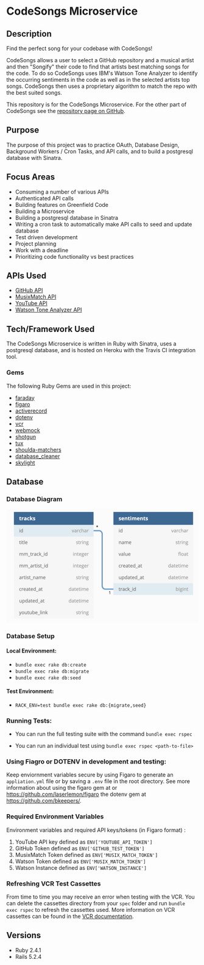 # CodeSongs Microservice

## Description

Find the perfect song for your codebase with CodeSongs!

CodeSongs allows a user to select a GitHub repository and a musical artist and then "Songify" their code to find that artists best matching songs for the code. To do so CodeSongs uses IBM's Watson Tone Analyzer to identify the occurring sentiments in the code as well as in the selected artists top songs. CodeSongs then uses a proprietary algorithm to match the repo with the best suited songs.

This repository is for the CodeSongs Microservice. For the other part of CodeSongs see the [repository page on GitHub](https://github.com/BabsLabs/code_songs).

## Purpose

The purpose of this project was to practice OAuth, Database Design, Background Workers / Cron Tasks, and API calls, and to build a postgresql database with Sinatra.

## Focus Areas

* Consuming a number of various APIs
* Authenticated API calls
* Building features on Greenfield Code
* Building a Microservice
* Building a postgresql database in Sinatra
* Writing a cron task to automatically make API calls to seed and update database
* Test driven development
* Project planning
* Work with a deadline
* Prioritizing code functionality vs best practices

## APIs Used
* [GitHub API](https://developer.github.com/v3)
* [MusixMatch API](https://developer.musixmatch.com)
* [YouTube API](https://developers.google.com/youtube/v3)
* [Watson Tone Analyzer API](https://www.ibm.com/watson/services/tone-analyzer)

## Tech/Framework Used

The CodeSongs Microservice is written in Ruby with Sinatra, uses a postgresql database, and is hosted on Heroku with the Travis CI integration tool.

### Gems
The following Ruby Gems are used in this project:

* [faraday](https://github.com/lostisland/faraday)
* [figaro](https://github.com/laserlemon/figaro)
* [activerecord](https://github.com/rails/rails/tree/master/activerecord)
* [dotenv](https://github.com/motdotla/dotenv)
* [vcr](https://github.com/vcr/vcr)
* [webmock](https://github.com/bblimke/webmock)
* [shotgun](https://github.com/rtomayko/shotgun)
* [tux](https://github.com/cldwalker/tux)
* [shoulda-matchers](https://github.com/thoughtbot/shoulda-matchers)
* [database_cleaner](https://github.com/DatabaseCleaner/database_cleaner)
* [skylight](https://www.skylight.io/)

## Database

### Database Diagram
![Database Diagram](https://raw.githubusercontent.com/BabsLabs/code_songs_microservice/readme_bb/app/lib/images/Screen%20Shot%202020-01-09%20at%206.09.45%20PM.png)

### Database Setup

#### Local Environment:
  - `bundle exec rake db:create`
  - `bundle exec rake db:migrate`
  - `bundle exec rake db:seed`

#### Test Environment:
  - `RACK_ENV=test bundle exec rake db:{migrate,seed}`

### Running Tests:
  - You can run the full testing suite with the command `bundle exec rspec`

  - You can run an individual test using `bundle exec rspec <path-to-file>`

### Using Fiagro or DOTENV in development and testing:
Keep enviornment variables secure by using Figaro to generate an `appliation.yml` file or by saving a `.env` file in the root directory. See more information about using the figaro gem at or https://github.com/laserlemon/figaro the dotenv gem at https://github.com/bkeepers/.

### Required Environment Variables
Environment variables and required API keys/tokens (in Figaro format) :
1. YouTube API key defined as `ENV['YOUTUBE_API_TOKEN']`
1. GitHub Token defined as `ENV['GITHUB_TEST_TOKEN']`
1. MusixMatch Token defined as `ENV['MUSIX_MATCH_TOKEN']`
1. Watson Token defined as `ENV['MUSIX_MATCH_TOKEN']`
1. Watson Instance defined as `ENV['WATSON_INSTANCE']`

### Refreshing VCR Test Cassettes
From time to time you may receive an error when testing with the VCR. You can delete the cassettes directory from your `spec` folder and run `bundle exec rspec` to refresh the cassettes used. More information on VCR cassettes can be found in the [VCR documentation](https://github.com/vcr/vcr).

## Versions
- Ruby 2.4.1
- Rails 5.2.4